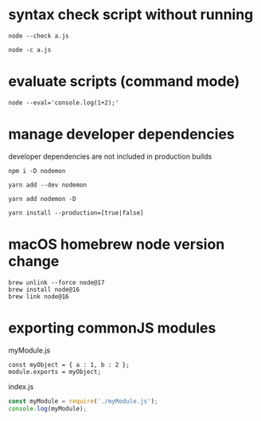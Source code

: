 # syntax check script without running

`node --check a.js`

`node -c a.js`

# evaluate scripts (command mode)

`node --eval='console.log(1+2);'`

# manage developer dependencies

developer dependencies are not included in production builds

`npm i -D nodemon`

`yarn add --dev nodemon`

`yarn add nodemon -D`

`yarn install --production=[true|false]`

# macOS homebrew node version change

```
brew unlink --force node@17
brew install node@16
brew link node@16
```

# exporting commonJS modules

myModule.js

```
const myObject = { a : 1, b : 2 };
module.exports = myObject;
```

index.js

```javascript
const myModule = require('./myModule.js');
console.log(myModule);
```
